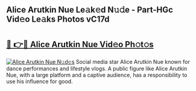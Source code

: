## Alice Arutkin Nue Le𝚊k𝚎d N𝚞𝚍e - Part-HGc Vid𝚎o Le𝚊ks Photos vC17d

# <h2><a href="http://fbasy9z.evod.top/?m=Alice+Arutkin+Nue">🔗 👉🔴 Alice Arutkin Nue Vid𝚎o Ph𝚘t𝚘s</a></h2>

[![Alice Arutkin Nue N𝚞d𝚎s](https://i.imgur.com/8V9OHl7.gif)](http://fbasy9z.evod.top/?m=Alice+Arutkin+Nue)
Social media star Alice Arutkin Nue known for dance performances and lifestyle vlogs. A public figure like Alice Arutkin Nue, with a large platform and a captive audience, has a responsibility to use his influence for good. 
